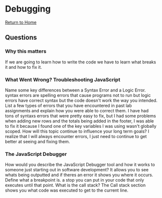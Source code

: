 # Debugging

[Return to Home](https://sethppierce.github.io/reading-notes)

## Questions

### Why this matters

If we are going to learn how to write the code we have to learn what breaks it and how to fix it.

### What Went Wrong? Troubleshooting JavaScript

Name some key differences between a Syntax Error and a Logic Error. syntax errors are spelling errors that cause programs not to run but logic errors have correct syntax but the code doesn't work the way you intended.
List a few types of errors that you have encountered in past lab assignments and explain how you were able to correct them. I have had tons of syntaxs errors that were pretty easy to fix, but I had some problems when adding new rows and the totals being added in the footer, I was able to fix it because I found one of the key variables I was using wasn't globally scoped.
How will this topic continue to influence your long term goals? I realize that I will always encounter errors, I just need to continue to get better at seeing and fixing them.

### The JavaScript Debugger

How would you describe the JavaScript Debugger tool and how it works to someone just starting out in software development?  It allows you to see whats being outputted and if theres an error it shows you where it occurs.
Define what a breakpoint is. a stop you can put in your code that only executes until that point.
What is the call stack?  The Call stack section shows you what code was executed to get to the current line.
